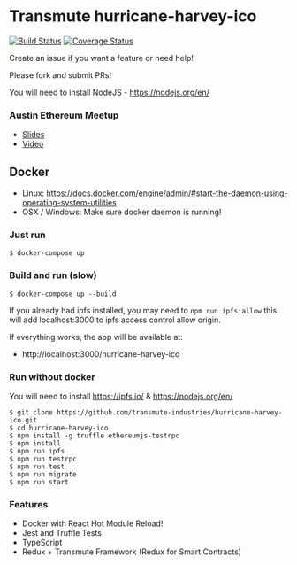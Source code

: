 # Transmute hurricane-harvey-ico

[![Build Status](https://travis-ci.org/transmute-industries/hurricane-harvey-ico.svg?branch=master)](https://travis-ci.org/transmute-industries/hurricane-harvey-ico)
[![Coverage Status](https://coveralls.io/repos/github/transmute-industries/hurricane-harvey-ico/badge.svg?branch=master)](https://coveralls.io/github/transmute-industries/hurricane-harvey-ico?branch=master)

Create an issue if you want a feature or need help!

Please fork and submit PRs!

You will need to install NodeJS - https://nodejs.org/en/

### Austin Ethereum Meetup 

- [Slides](https://docs.google.com/presentation/d/1LCgV4OQGAY7fFU1kpY4ZHmqO0c0o7MNXWPNZoTjCdJc/edit#slide=id.g23ff527f6a_0_238)
- [Video](https://www.youtube.com/watch?v=vYjkoFVoBSQ)

## Docker

- Linux: https://docs.docker.com/engine/admin/#start-the-daemon-using-operating-system-utilities
- OSX / Windows: Make sure docker daemon is running!

### Just run
```
$ docker-compose up
```
### Build and run (slow)
```
$ docker-compose up --build
```

If you already had ipfs installed, you may need to `npm run ipfs:allow` this will add localhost:3000 to ipfs access control allow origin.

If everything works, the app will be available at:

- http://localhost:3000/hurricane-harvey-ico


### Run without docker

You will need to install https://ipfs.io/ & https://nodejs.org/en/

```
$ git clone https://github.com/transmute-industries/hurricane-harvey-ico.git
$ cd hurricane-harvey-ico
$ npm install -g truffle ethereumjs-testrpc
$ npm install
$ npm run ipfs
$ npm run testrpc
$ npm run test
$ npm run migrate
$ npm run start
```

### Features

- Docker with React Hot Module Reload!
- Jest and Truffle Tests
- TypeScript
- Redux + Transmute Framework (Redux for Smart Contracts)
